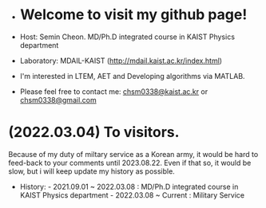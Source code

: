 - # Welcome to visit my github page!

- Host: Semin Cheon. MD/Ph.D integrated course in KAIST Physics department 
- Laboratory: MDAIL-KAIST (http://mdail.kaist.ac.kr/index.html)
- I'm interested in LTEM, AET and Developing algorithms via MATLAB.

- Please feel free to contact me: chsm0338@kaist.ac.kr
                                          or
                                  chsm0338@gmail.com

# (2022.03.04) To visitors.
Because of my duty of miltary service as a Korean army, it would be hard to feed-back to your comments until 2023.08.22.
Even if that so, it would be slow, but i will keep update my history as possible.


- History:  - 2021.09.01 ~ 2022.03.08 : MD/Ph.D integrated course in KAIST Physics department 
            - 2022.03.08 ~ Current : Military Service
